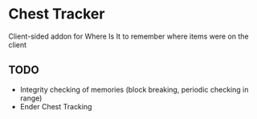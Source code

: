 # Chest Tracker

Client-sided addon for Where Is It to remember where items were on the client

## TODO

- Integrity checking of memories (block breaking, periodic checking in range)
- Ender Chest Tracking